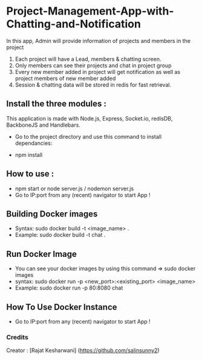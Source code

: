 # Project-Management-App-with-Chatting-and-Notification

In this app, Admin will provide information of projects and members in the project
  1. Each project will have a Lead, members & chatting screen.
  2. Only members can see their projects and chat in project group
  3. Every new member added in project will get notification as well as project members of new member added
  4. Session & chatting data will be stored in redis for fast retrieval.

## Install the three modules :

This application is made with Node.js, Express, Socket.io, redisDB, BackboneJS and Handlebars.
- Go to the project directory and use this command to install dependancies: 

- npm install

## How to use :

- npm start or node server.js / nodemon server.js
- Go to IP:port from any (recent) navigator to start App !

## Building Docker images

- Syntax: sudo docker build -t <image_name> .
- Example: sudo docker build -t chat .

## Run Docker Image

- You can see your docker images by using this command => sudo docker images
- syntax: sudo docker run -p <new_port>:<existing_port> <image_name>
- Example: sudo docker run -p 80:8080 chat

## How To Use Docker Instance

- Go to IP:port from any (recent) navigator to start App !

### Credits

Creator : [Rajat Kesharwani] (https://github.com/salinsunny2)

